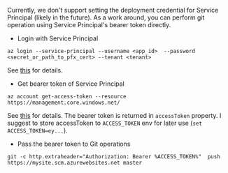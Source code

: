 Currently, we don't support setting the deployment credential for Service Principal (likely in the future).   As a work around, you can perform git operation using Service Principal's bearer token directly.

- Login with Service Principal

```
az login --service-principal --username <app_id>  --password <secret_or_path_to_pfx_cert> --tenant <tenant>
```

See [this](https://docs.microsoft.com/sl-SI/cli/azure/create-an-azure-service-principal-azure-cli?toc=%2Fazure%2Fazure-resource-manager%2Ftoc.json&view=azure-cli-latest#log-in-using-the-service-principal) for details.

- Get bearer token of Service Principal

```
az account get-access-token --resource https://management.core.windows.net/
```

See [this](https://docs.microsoft.com/en-us/cli/azure/account?view=azure-cli-latest#az-account-get-access-token) for details.    The bearer token is returned in `accessToken` property.  I suggest to store accessToken to `ACCESS_TOKEN` env for later use (`set ACCESS_TOKEN=ey...`).

- Pass the bearer token to Git operations

```
git -c http.extraheader="Authorization: Bearer %ACCESS_TOKEN%"  push https://mysite.scm.azurewebsites.net master
```


